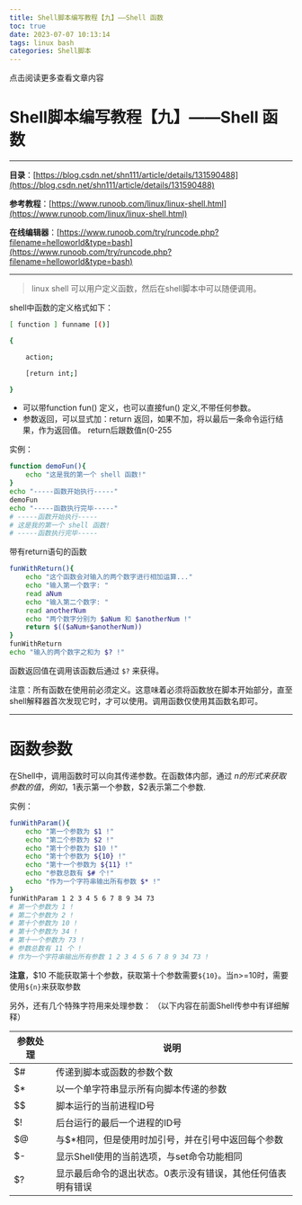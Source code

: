 ```yaml
---
title: Shell脚本编写教程【九】——Shell 函数
toc: true
date: 2023-07-07 10:13:14
tags: linux bash
categories: Shell脚本
---
```


​点击阅读更多查看文章内容<!--more-->

# Shell脚本编写教程【九】——Shell 函数
---
**目录**：[https://blog.csdn.net/shn111/article/details/131590488](https://blog.csdn.net/shn111/article/details/131590488)

**参考教程**：[https://www.runoob.com/linux/linux-shell.html](https://www.runoob.com/linux/linux-shell.html)

**在线编辑器**：[https://www.runoob.com/try/runcode.php?filename=helloworld&type=bash](https://www.runoob.com/try/runcode.php?filename=helloworld&type=bash)

---

>linux shell 可以用户定义函数，然后在shell脚本中可以随便调用。

shell中函数的定义格式如下：

```bash
[ function ] funname [()]

{

    action;

    [return int;]

}
```
- 可以带function fun() 定义，也可以直接fun() 定义,不带任何参数。
- 参数返回，可以显式加：return 返回，如果不加，将以最后一条命令运行结果，作为返回值。 return后跟数值n(0-255

实例：

```bash
function demoFun(){
    echo "这是我的第一个 shell 函数!"
}
echo "-----函数开始执行-----"
demoFun
echo "-----函数执行完毕-----"
# -----函数开始执行-----
# 这是我的第一个 shell 函数!
# -----函数执行完毕-----
```
带有return语句的函数

```bash
funWithReturn(){
    echo "这个函数会对输入的两个数字进行相加运算..."
    echo "输入第一个数字: "
    read aNum
    echo "输入第二个数字: "
    read anotherNum
    echo "两个数字分别为 $aNum 和 $anotherNum !"
    return $(($aNum+$anotherNum))
}
funWithReturn
echo "输入的两个数字之和为 $? !"
```
函数返回值在调用该函数后通过 `$?` 来获得。

注意：所有函数在使用前必须定义。这意味着必须将函数放在脚本开始部分，直至shell解释器首次发现它时，才可以使用。调用函数仅使用其函数名即可。

---
# 函数参数
在Shell中，调用函数时可以向其传递参数。在函数体内部，通过 $n 的形式来获取参数的值，例如，$1表示第一个参数，$2表示第二个参数.

实例：

```bash
funWithParam(){
    echo "第一个参数为 $1 !"
    echo "第二个参数为 $2 !"
    echo "第十个参数为 $10 !"
    echo "第十个参数为 ${10} !"
    echo "第十一个参数为 ${11} !"
    echo "参数总数有 $# 个!"
    echo "作为一个字符串输出所有参数 $* !"
}
funWithParam 1 2 3 4 5 6 7 8 9 34 73
# 第一个参数为 1 !
# 第二个参数为 2 !
# 第十个参数为 10 !
# 第十个参数为 34 !
# 第十一个参数为 73 !
# 参数总数有 11 个 !
# 作为一个字符串输出所有参数 1 2 3 4 5 6 7 8 9 34 73 !
```
**注意**，\$10 不能获取第十个参数，获取第十个参数需要`${10}`。当n>=10时，需要使用`${n}`来获取参数

另外，还有几个特殊字符用来处理参数：
（以下内容在前面Shell传参中有详细解释）

|参数处理|说明|
|--|--|
|$#|传递到脚本或函数的参数个数|
|$*|以一个单字符串显示所有向脚本传递的参数|
|$$|脚本运行的当前进程ID号|
|$!|后台运行的最后一个进程的ID号|
|$@|与$*相同，但是使用时加引号，并在引号中返回每个参数|
|$-|显示Shell使用的当前选项，与set命令功能相同|
|$?|显示最后命令的退出状态。0表示没有错误，其他任何值表明有错误|
